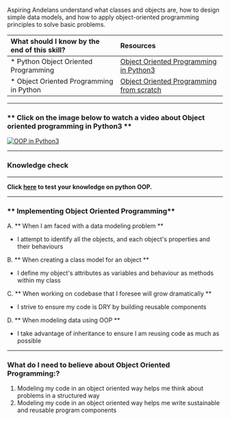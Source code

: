 Aspiring Andelans understand what classes and objects are, how to design simple data models, and how to apply object-oriented programming principles to solve basic problems.


| What should I  know by the end of this skill?   |      Resources      |
|:-------------|:------------------|
| * Python Object Oriented Programming | [Object Oriented Programming in Python3](https://realpython.com/python3-object-oriented-programming/)|
| * Object Oriented Programming in Python |[Object Oriented Programming from scratch](https://code.tutsplus.com/articles/python-from-scratch-object-oriented-programming--net-21476) |


----------
### ** Click on the image below to watch a video about Object oriented programming in Python3 **

[![OOP in Python3](https://codecondo.com/wp-content/uploads/2017/03/maxresdefault.jpg)](https://www.youtube.com/watch?v=9DoFs5rjWYE "OOP in python3")

----------
### **Knowledge check**
-----------------------

**Click [here](https://goo.gl/forms/MyizOGBRw24ViBEi2) to test your knowledge on python OOP.**

---------

### ** Implementing Object Oriented Programming**
A. **  When I am faced with a data modeling problem **
- I attempt to identify all the objects, and each object's properties and their behaviours

B. **  When creating a class model for an object **
- I define my object's attributes as variables and behaviour as methods within my class

C. ** When working on codebase that I foresee will grow dramatically **
- I strive to ensure my code is DRY by building reusable components

D. ** When modeling data using OOP **
- I take advantage of inheritance to ensure I am reusing code as much as possible

----------

### **What do I need to believe about Object Oriented Programming:?**
1. Modeling my code in an object oriented way helps me think about problems in a structured way
2. Modeling my code in an object oriented way helps me write sustainable and reusable program components
